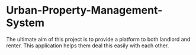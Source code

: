 # Urban-Property-Management-System
The ultimate aim of this project is to provide a platform to both landlord and renter.  This application helps them deal this easily with each other.
